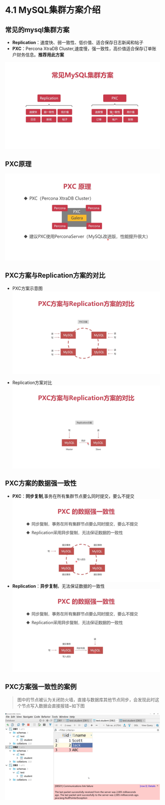 # 4.1 MySQL集群方案介绍

## 常见的mysql集群方案

+ **Replication**：速度快、弱一致性、低价值、适合保存日志新闻和帖子
+ **PXC**：Percona XtraDB Cluster,速度慢，强一致性，高价值适合保存订单账户财务信息。**推荐用此方案**

![常见的mysql集群方案](常见的mysql集群方案.jpg)

## PXC原理

![PXC原理](PXC原理.jpg)

## PXC方案与Replication方案的对比

+ PXC方案示意图
  ![PXC方案示意图](PXC方案示意图.jpg)

+ Replication方案对比
  ![Replication方案示意图](Replication方案示意图.jpg)

## PXC方案的数据强一致性

+ **PXC**：**同步复制**,事务在所有集群节点要么同时提交，要么不提交
  ![同步复制](同步复制.jpg)
+ **Replication**：**异步复制**，无法保证数据的一致性
  ![异步复制](异步复制.jpg)

## PXC方案强一致性的案例

> 图中的节点被认为关闭防火墙，直接与数据库其他节点同步，会发现此时这个节点写入数据会直接报错~如下图

![PXC方案的数据强一致性](PXC方案的数据强一致性.jpg)
